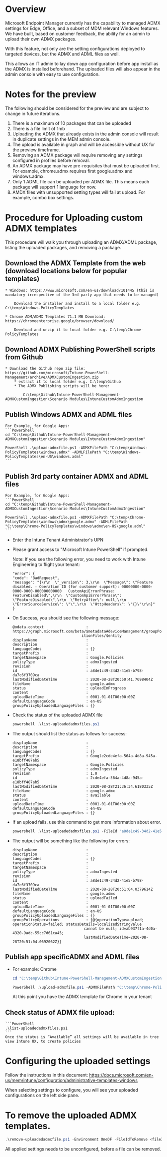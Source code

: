 
# Overview 
Microsoft Endpoint Manager currently has the capability to managed ADMX settings for Edge, Office, and a subset of MDM relevant Windows features. We have built, based on customer feedback, the ability for an admin to upload their own ADMX packages. 

With this feature, not only are the setting configurations deployed to targeted devices, but the ADMX and ADML files as well. 

This allows an IT admin to lay down app configuration before app install as the ADMX is installed beforehand. The uploaded files will also appear in the admin console with easy to use configuration.


# Notes for the preview 
The following should be considered for the preview and are subject to change in future iterations.
1.  There is a maximum of 10 packages that can be uploaded
2.  There is a file limit of 1mb
3.  Uploading the ADMX that already exists in the admin console will result in duplicate settings in the MEM admin console.
4.  The upload is available in graph and will be accessible without UX for the preview timeframe.
5.  Removing an ADMX package will require removing any settings configured in profiles before removal.
6.  An ADMX package may have pre-requisites that must be uploaded first. For example, chrome.admx requires first google.admx and windows.admx.
7.  Only 1 ADML file can be uploaded per ADMX file. This means each package will support 1 language for now.
8.  AMDX files with unsupported setting types will fail at upload. For example, combo box settings.

# Procedure for Uploading custom ADMX templates
This procedure will walk you through uploading an ADMX/ADML package, listing the uploaded packages, and removing a package.
## Download the ADMX Template from the web (download locations below for popular templates)
    * Windows: https://www.microsoft.com/en-us/download/101445 (this is mandatory irrespective of the 3rd party app that needs to be managed)
        
        Download the installer and install to a local folder e.g. C:\temp\Windows-PolicyTemplates

    * Chrome ADM/ADMX Templates 71.1 MB Download: https://chromeenterprise.google/browser/download/ 
    
        Download and unzip it to local folder e.g. C:\temp\Chrome-PolicyTemplates

## Download ADMX Publishing PowerShell scripts from Github 
    * Download the Github repo zip file: https://github.com/microsoft/Intune-PowerShell-Management/archive/ADMXCustomIngestion.zip 
        * extract it to local folder e.g. C:\temp\Github
        * The ADMX Publishing scripts will be here: 
            
            C:\temp\Github\Intune-PowerShell-Management-ADMXCustomIngestion\Scenario Modules\IntuneCustomAdmxIngestion

## Publish Windows ADMX and ADML files
    For Example, for Google Apps:
    ```PowerShell
    cd "C:\temp\Github\Intune-PowerShell-Management-ADMXCustomIngestion\Scenario Modules\IntuneCustomAdmxIngestion"

    PowerShell .\upload-admxfile.ps1 -ADMXFilePath "C:\temp\Windows-PolicyTemplates\windows.admx" -ADMLFilePath "C:\temp\Windows-PolicyTemplates\en-US\windows.adml"
    ```

## Publish 3rd party container ADMX and ADML files
    For Example, for Google Apps:
    ```PowerShell
    cd "C:\temp\Github\Intune-PowerShell-Management-ADMXCustomIngestion\Scenario Modules\IntuneCustomAdmxIngestion"

    PowerShell .\upload-admxfile.ps1 -ADMXFilePath "C:\temp\Chrome-PolicyTemplates\windows\admx\google.admx" -ADMLFilePath "C:\temp\Chrome-PolicyTemplates\windows\admx\en-US\google.adml"
    ```
    
* Enter the Intune Tenant Administrator's UPN
* Please grant access to "Microsoft Intune PowerShell" if prompted.

     Note: If you see the following error, you need to work with Intune Engineering to flight your tenant:
    ``` Code
    "error": {
    "code": "BadRequest",
    "message": "{\r\n  \"_version\": 3,\r\n  \"Message\": \"Feature disabled. - Operation ID (for customer support): 00000000-0000-0000-0000-000000000000   CustomApiErrorPhrase: FeatureDisabled\",\r\n  \"CustomApiErrorPhrase\": \"FeatureDisabled\",\r\n  \"RetryAfter\": null,\r\n  \"ErrorSourceService\": \"\",\r\n  \"HttpHeaders\": \"{}\"\r\n}"
    }
    ```
* On Success, you should see the following message:
    ``` Code
    @odata.context                   : https://graph.microsoft.com/beta/$metadata#deviceManagement/groupPolicyUploadedDefin
                                   itionFiles/$entity
    displayName                      :
    description                      :
    languageCodes                    : {}
    targetPrefix                     :
    targetNamespace                  : Google.Policies
    policyType                       : admxIngested
    revision                         :
    id                               : a8de1c49-34d2-41e5-b798-da7c6f3709ca
    lastModifiedDateTime             : 2020-08-28T20:50:41.7098404Z
    fileName                         : google.admx
    status                           : uploadInProgress
    content                          :
    uploadDateTime                   : 0001-01-01T00:00:00Z
    defaultLanguageCode              : en-US
    groupPolicyUploadedLanguageFiles : {}
    ```
* Check the status of the uploaded ADMX file
    ``` PowerShell
    powershell .\list-uploadedadmxfiles.ps1 
    ```
    
* The output should list the status as follows for success:
    ``` Code
    displayName                      :
    description                      :
    languageCodes                    : {}
    targetPrefix                     : Google2cde4efa-564a-4d8a-945a-e18bff487ab5
    targetNamespace                  : Google.Policies
    policyType                       : admxIngested
    revision                         : 1.0
    id                               : 2cde4efa-564a-4d8a-945a-e18bff487ab5
    lastModifiedDateTime             : 2020-08-28T21:36:34.6180335Z
    fileName                         : google.admx
    status                           : available
    content                          :
    uploadDateTime                   : 0001-01-01T00:00:00Z
    defaultLanguageCode              : en-US
    groupPolicyUploadedLanguageFiles : {}
    ```        
    
* If an upload fails, use this command to get more information about error.
    ``` PowerShell
    powershell .\list-uploadedadmxfiles.ps1 -FileId "a8de1c49-34d2-41e5-b798-da7c6f3709ca" 
    ```

* The output will be something like the following for errors:
    ``` Code
    displayName                      :
    description                      :
    languageCodes                    : {}
    targetPrefix                     :
    targetNamespace                  :
    policyType                       : admxIngested
    revision                         :
    id                               : a8de1c49-34d2-41e5-b798-da7c6f3709ca
    lastModifiedDateTime             : 2020-08-28T20:51:04.0379614Z
    fileName                         : google.admx
    status                           : uploadFailed
    content                          :
    uploadDateTime                   : 0001-01-01T00:00:00Z
    defaultLanguageCode              : en-US
    groupPolicyUploadedLanguageFiles : {}
    groupPolicyOperations            : {@{operationType=upload; operationStatus=failed; statusDetails=localizedStringValue
                                    cannot be null; id=ab937f1a-4d0a-4320-9adc-55cc7d61ca45;
                                    lastModifiedDateTime=2020-08-28T20:51:04.0692062Z}}
    ```
## Publish app specificADMX and ADML files
* For example: Chrome
    ```PowerShell
    cd "C:\temp\Github\Intune-PowerShell-Management-ADMXCustomIngestion\Scenario Modules\IntuneCustomAdmxIngestion"

    PowerShell .\upload-admxfile.ps1 -ADMXFilePath "C:\temp\Chrome-PolicyTemplates\windows\admx\chrome.admx" -ADMLFilePath "C:\temp\Chrome-PolicyTemplates\windows\admx\en-US\chrome.adml"
    ```

    At this point you have the ADMX template for Chrome in your tenant

## Check status of ADMX file upload:
    ```PowerShell
    .\list-uploadedadmxfiles.ps1
    ```
    Once the status is “Available” all settings will be available in tree view Intune UX, to create policies
 
# Configuring the uploaded settings
Follow the instructions in this document: https://docs.microsoft.com/en-us/mem/intune/configuration/administrative-templates-windows

When selecting settings to configure, you will see your uploaded configurations on the left side pane.

# To remove the uploaded ADMX templates.
```PowerShell
.\remove-uploadedadmxfile.ps1 -Environment OneDF -FileIdToRemove <fileId>
```
All applied settings needs to be unconfigured, before a file can be removed. 

